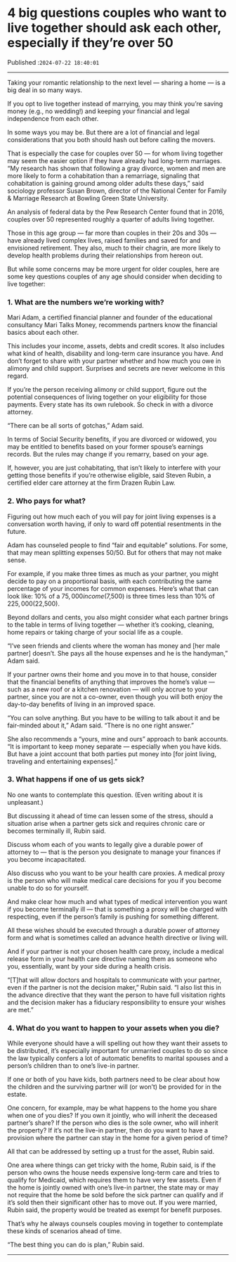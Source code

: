 # 4 big questions couples who want to live together should ask each other, especially if they’re over 50

Published :`2024-07-22 18:40:01`

---

Taking your romantic relationship to the next level — sharing a home — is a big deal in so many ways.

If you opt to live together instead of marrying, you may think you’re saving money (e.g., no wedding!) and keeping your financial and legal independence from each other.

In some ways you may be. But there are a lot of financial and legal considerations that you both should hash out before calling the movers.

That is especially the case for couples over 50 — for whom living together may seem the easier option if they have already had long-term marriages. “My research has shown that following a gray divorce, women and men are more likely to form a cohabitation than a remarriage, signaling that cohabitation is gaining ground among older adults these days,” said sociology professor Susan Brown, director of the National Center for Family & Marriage Research at Bowling Green State University.

An analysis of federal data by the Pew Research Center found that in 2016, couples over 50 represented roughly a quarter of adults living together.

Those in this age group — far more than couples in their 20s and 30s — have already lived complex lives, raised families and saved for and envisioned retirement. They also, much to their chagrin, are more likely to develop health problems during their relationships from hereon out.

But while some concerns may be more urgent for older couples, here are some key questions couples of any age should consider when deciding to live together:

### 1. What are the numbers we’re working with?

Mari Adam, a certified financial planner and founder of the educational consultancy Mari Talks Money, recommends partners know the financial basics about each other.

This includes your income, assets, debts and credit scores. It also includes what kind of health, disability and long-term care insurance you have. And don’t forget to share with your partner whether and how much you owe in alimony and child support. Surprises and secrets are never welcome in this regard.

If you’re the person receiving alimony or child support, figure out the potential consequences of living together on your eligibility for those payments. Every state has its own rulebook. So check in with a divorce attorney.

“There can be all sorts of gotchas,” Adam said.

In terms of Social Security benefits, if you are divorced or widowed, you may be entitled to benefits based on your former spouse’s earnings records. But the rules may change if you remarry, based on your age.

If, however, you are just cohabitating, that isn’t likely to interfere with your getting those benefits if you’re otherwise eligible, said Steven Rubin, a certified elder care attorney at the firm Drazen Rubin Law.

### 2. Who pays for what?

Figuring out how much each of you will pay for joint living expenses is a conversation worth having, if only to ward off potential resentments in the future.

Adam has counseled people to find “fair and equitable” solutions. For some, that may mean splitting expenses 50/50. But for others that may not make sense.

For example, if you make three times as much as your partner, you might decide to pay on a proportional basis, with each contributing the same percentage of your incomes for common expenses. Here’s what that can look like: 10% of a $75,000 income ($7,500) is three times less than 10% of $225,000 ($22,500).

Beyond dollars and cents, you also might consider what each partner brings to the table in terms of living together — whether it’s cooking, cleaning, home repairs or taking charge of your social life as a couple.

“I’ve seen friends and clients where the woman has money and [her male partner] doesn’t. She pays all the house expenses and he is the handyman,” Adam said.

If your partner owns their home and you move in to that house, consider that the financial benefits of anything that improves the home’s value — such as a new roof or a kitchen renovation — will only accrue to your partner, since you are not a co-owner, even though you will both enjoy the day-to-day benefits of living in an improved space.

“You can solve anything. But you have to be willing to talk about it and be fair-minded about it,” Adam said. “There is no one right answer.”

She also recommends a “yours, mine and ours” approach to bank accounts. “It is important to keep money separate — especially when you have kids. But have a joint account that both parties put money into [for joint living, traveling and entertaining expenses].”

### 3. What happens if one of us gets sick?

No one wants to contemplate this question. (Even writing about it is unpleasant.)

But discussing it ahead of time can lessen some of the stress, should a situation arise when a partner gets sick and requires chronic care or becomes terminally ill, Rubin said.

Discuss whom each of you wants to legally give a durable power of attorney to — that is the person you designate to manage your finances if you become incapacitated.

Also discuss who you want to be your health care proxies. A medical proxy is the person who will make medical care decisions for you if you become unable to do so for yourself.

And make clear how much and what types of medical intervention you want if you become terminally ill — that is something a proxy will be charged with respecting, even if the person’s family is pushing for something different.

All these wishes should be executed through a durable power of attorney form and what is sometimes called an advance health directive or living will.

And if your partner is not your chosen health care proxy, include a medical release form in your health care directive naming them as someone who you, essentially, want by your side during a health crisis.

“[T]hat will allow doctors and hospitals to communicate with your partner, even if the partner is not the decision maker,” Rubin said. “I also list this in the advance directive that they want the person to have full visitation rights and the decision maker has a fiduciary responsibility to ensure your wishes are met.”

### 4. What do you want to happen to your assets when you die?

While everyone should have a will spelling out how they want their assets to be distributed, it’s especially important for unmarried couples to do so since the law typically confers a lot of automatic benefits to marital spouses and a person’s children than to one’s live-in partner.

If one or both of you have kids, both partners need to be clear about how the children and the surviving partner will (or won’t) be provided for in the estate.

One concern, for example, may be what happens to the home you share when one of you dies? If you own it jointly, who will inherit the deceased partner’s share? If the person who dies is the sole owner, who will inherit the property? If it’s not the live-in partner, then do you want to have a provision where the partner can stay in the home for a given period of time?

All that can be addressed by setting up a trust for the asset, Rubin said.

One area where things can get tricky with the home, Rubin said, is if the person who owns the house needs expensive long-term care and tries to qualify for Medicaid, which requires them to have very few assets. Even if the home is jointly owned with one’s live-in partner, the state may or may not require that the home be sold before the sick partner can qualify and if it’s sold then their significant other has to move out. If you were married, Rubin said, the property would be treated as exempt for benefit purposes.

That’s why he always counsels couples moving in together to contemplate these kinds of scenarios ahead of time.

“The best thing you can do is plan,” Rubin said.

---

